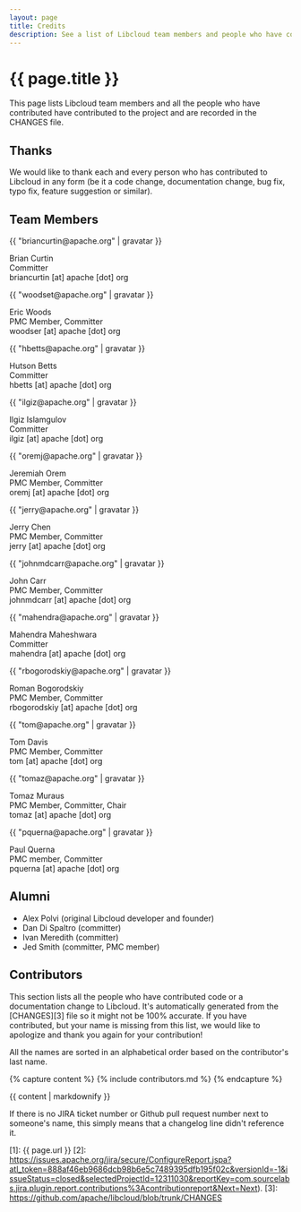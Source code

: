 ```yaml
---
layout: page
title: Credits
description: See a list of Libcloud team members and people who have contributed to the project.
---
```


# {{ page.title }}

This page lists Libcloud team members and all the people who have contributed
have contributed to the project and are recorded in the CHANGES file.

<a name="thanks"><h2 class="anchor">Thanks</h2></a>

We would like to thank each and every person who has contributed to Libcloud in
any form (be it a code change, documentation change, bug fix, typo fix,
feature suggestion or similar).

<a name="team-members"><h2 class="anchor">Team Members</h2></a>

<div class="row section member">
  <div class="col-md-8">
    {{ "briancurtin@apache.org" | gravatar }}
    <p>Brian Curtin<br />
    Committer<br />
    briancurtin [at] apache [dot] org
    </p>
  </div>
</div>

<div class="row section member">
  <div class="col-md-8">
    {{ "woodset@apache.org" | gravatar }}
    <p>Eric Woods<br />
    PMC Member, Committer<br />
    woodser [at] apache [dot] org
    </p>
  </div>
</div>

<div class="row section member">
  <div class="col-md-8">
    {{ "hbetts@apache.org" | gravatar }}
    <p>Hutson Betts<br />
    Committer<br />
    hbetts [at] apache [dot] org
    </p>
  </div>
</div>

<div class="row section member">
  <div class="col-md-8">
    {{ "ilgiz@apache.org" | gravatar }}
    <p>Ilgiz Islamgulov<br />
    Committer<br />
    ilgiz [at] apache [dot] org
    </p>
  </div>
</div>

<div class="row section member">
  <div class="col-md-8">
    {{ "oremj@apache.org" | gravatar }}
    <p>Jeremiah Orem<br />
    PMC Member, Committer<br />
    oremj [at] apache [dot] org
    </p>
  </div>
</div>

<div class="row section member">
  <div class="col-md-8">
    {{ "jerry@apache.org" | gravatar }}
    <p>Jerry Chen<br />
    PMC Member, Committer<br />
    jerry [at] apache [dot] org
    </p>
  </div>
</div>

<div class="row section member">
  <div class="col-md-8">
    {{ "johnmdcarr@apache.org" | gravatar }}
    <p>John Carr<br />
    PMC Member, Committer<br />
    johnmdcarr [at] apache [dot] org
    </p>
  </div>
</div>

<div class="row section member">
  <div class="col-md-8">
    {{ "mahendra@apache.org" | gravatar }}
    <p>Mahendra Maheshwara<br />
    Committer<br />
    mahendra [at] apache [dot] org
    </p>
  </div>
</div>

<div class="row section member">
  <div class="col-md-8">
    {{ "rbogorodskiy@apache.org" | gravatar }}
    <p>Roman Bogorodskiy<br />
    PMC Member, Committer<br />
    rbogorodskiy [at] apache [dot] org
    </p>
  </div>
</div>

<div class="row section member">
  <div class="col-md-8">
    {{ "tom@apache.org" | gravatar }}
    <p>Tom Davis<br />
    PMC Member, Committer<br />
    tom [at] apache [dot] org
    </p>
  </div>
</div>

<div class="row section member">
  <div class="col-md-8">
    {{ "tomaz@apache.org" | gravatar }}
    <p>Tomaz Muraus<br />
    PMC Member, Committer, Chair<br />
    tomaz [at] apache [dot] org
    </p>
  </div>
</div>

<div class="row section member">
  <div class="col-md-8">
    {{ "pquerna@apache.org" | gravatar }}
    <p>Paul Querna<br />
    PMC member, Committer<br />
    pquerna [at] apache [dot] org
    </p>
  </div>
</div>

<a name="alumni"><h2 class="anchor">Alumni</h2></a>

* Alex Polvi (original Libcloud developer and founder)
* Dan Di Spaltro (committer)
* Ivan Meredith (committer)
* Jed Smith (committer, PMC member)

<a name="contributors"><h2 class="anchor">Contributors</h2></a>

This section lists all the people who have contributed code or a documentation
change to Libcloud. It's automatically generated from the [CHANGES][3] file so
it might not be 100% accurate. If you have contributed, but your name is
missing from this list, we would like to apologize and thank you again for
your contribution!

All the names are sorted in an alphabetical order based on the contributor's
last name.

{% capture content %}
{% include contributors.md %}
{% endcapture %}

{{ content | markdownify }}

If there is no JIRA ticket number or Github pull request number next to
someone's name, this simply means that a changelog line didn't reference it.

[1]: {{ page.url }}
[2]: https://issues.apache.org/jira/secure/ConfigureReport.jspa?atl_token=888af46eb9686dcb98b6e5c7489395dfb195f02c&versionId=-1&issueStatus=closed&selectedProjectId=12311030&reportKey=com.sourcelabs.jira.plugin.report.contributions%3Acontributionreport&Next=Next).
[3]: https://github.com/apache/libcloud/blob/trunk/CHANGES
